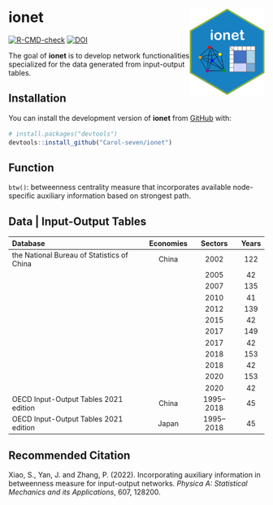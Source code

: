 
<!-- README.md is generated from README.Rmd. Please edit that file -->

# ionet <img src="man/figures/logo.png" align="right" height="170"/>

<!-- badges: start -->

[![R-CMD-check](https://github.com/Carol-seven/ionet/workflows/R-CMD-check/badge.svg)](https://github.com/Carol-seven/ionet/actions)
[![DOI](https://img.shields.io/badge/DOI-10.1016/j.physa.2022.128200-blue.svg)](https://doi.org/10.1016/j.physa.2022.128200)
<!-- badges: end -->

The goal of **ionet** is to develop network functionalities specialized
for the data generated from input-output tables.

## Installation

You can install the development version of **ionet** from
[GitHub](https://github.com/) with:

``` r
# install.packages("devtools")
devtools::install_github("Carol-seven/ionet")
```

## Function

`btw()`: betweenness centrality measure that incorporates available
node-specific auxiliary information based on strongest path.

## Data \| Input-Output Tables

| Database                                   | Economies |  Sectors  | Years |
|:-------------------------------------------|:---------:|:---------:|:-----:|
| the National Bureau of Statistics of China |   China   |   2002    |  122  |
|                                            |           |   2005    |  42   |
|                                            |           |   2007    |  135  |
|                                            |           |   2010    |  41   |
|                                            |           |   2012    |  139  |
|                                            |           |   2015    |  42   |
|                                            |           |   2017    |  149  |
|                                            |           |   2017    |  42   |
|                                            |           |   2018    |  153  |
|                                            |           |   2018    |  42   |
|                                            |           |   2020    |  153  |
|                                            |           |   2020    |  42   |
| OECD Input-Output Tables 2021 edition      |   China   | 1995–2018 |  45   |
| OECD Input-Output Tables 2021 edition      |   Japan   | 1995–2018 |  45   |

## Recommended Citation

Xiao, S., Yan, J. and Zhang, P. (2022). Incorporating auxiliary
information in betweenness measure for input-output networks. *Physica
A: Statistical Mechanics and its Applications*, 607, 128200.
